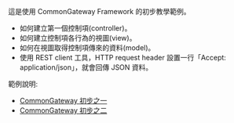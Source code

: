 這是使用 CommonGateway Framework 的初步教學範例。

* 如何建立第一個控制項(controller)。
* 如何建立控制項各行為的視圖(view)。
* 如何在視圖取得控制項傳來的資料(model)。
* 使用 REST client 工具，HTTP request header 設置一行「Accept: application/json」，就會回傳 JSON 資料。

範例說明:

* [CommonGateway 初步之一](https://www.rocksaying.tw/archives/21320836.html)
* [CommonGateway 初步之二](https://www.rocksaying.tw/archives/21334380.html)
